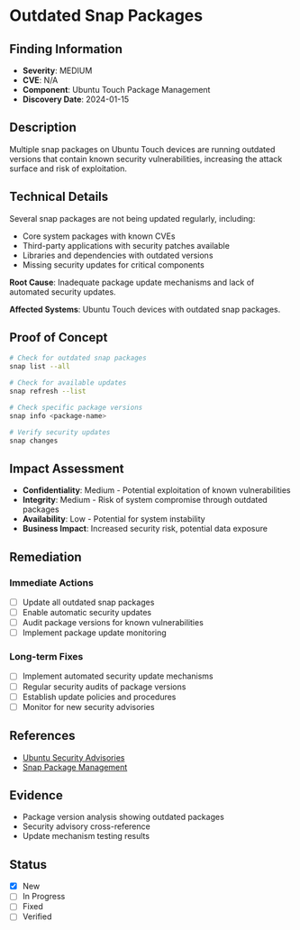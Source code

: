 # Outdated Snap Packages

## Finding Information
- **Severity**: MEDIUM
- **CVE**: N/A
- **Component**: Ubuntu Touch Package Management
- **Discovery Date**: 2024-01-15

## Description
Multiple snap packages on Ubuntu Touch devices are running outdated versions that contain known security vulnerabilities, increasing the attack surface and risk of exploitation.

## Technical Details
Several snap packages are not being updated regularly, including:
- Core system packages with known CVEs
- Third-party applications with security patches available
- Libraries and dependencies with outdated versions
- Missing security updates for critical components

**Root Cause**: Inadequate package update mechanisms and lack of automated security updates.

**Affected Systems**: Ubuntu Touch devices with outdated snap packages.

## Proof of Concept
```bash
# Check for outdated snap packages
snap list --all

# Check for available updates
snap refresh --list

# Check specific package versions
snap info <package-name>

# Verify security updates
snap changes
```

## Impact Assessment
- **Confidentiality**: Medium - Potential exploitation of known vulnerabilities
- **Integrity**: Medium - Risk of system compromise through outdated packages
- **Availability**: Low - Potential for system instability
- **Business Impact**: Increased security risk, potential data exposure

## Remediation
### Immediate Actions
- [ ] Update all outdated snap packages
- [ ] Enable automatic security updates
- [ ] Audit package versions for known vulnerabilities
- [ ] Implement package update monitoring

### Long-term Fixes
- [ ] Implement automated security update mechanisms
- [ ] Regular security audits of package versions
- [ ] Establish update policies and procedures
- [ ] Monitor for new security advisories

## References
- [Ubuntu Security Advisories](https://ubuntu.com/security/notices)
- [Snap Package Management](https://snapcraft.io/docs/snap-commands)

## Evidence
- Package version analysis showing outdated packages
- Security advisory cross-reference
- Update mechanism testing results

## Status
- [x] New
- [ ] In Progress
- [ ] Fixed
- [ ] Verified
